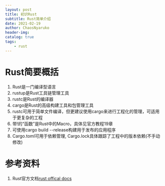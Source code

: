 ```yaml
---
layout: post
title: 初识Rust
subtitle: Rust简单介绍
date: 2021-02-19
author: ChaosNyaruko
header-img: 
catalog: true
tags:
    - rust
---
```


# Rust简要概括
1. Rust是一门编译型语言
2. rustup是Rust工具链管理工具
3. rustc是Rust的编译器
4. cargo是Rust的高级构建工具和包管理工具
5. rustc可用于简单文件编译，但更建议使用cargo来进行工程化的管理，可适用于更复杂的工程
6. 带!的“函数”是Rust中的Macro，具体见官方教程19章
7. 可使用cargo build --release构建用于发布的应用程序
8. Cargo.toml可用于依赖管理, Cargo.lock具体跟踪了工程中的版本依赖(不手动修改)

# 参考资料
1. Rust官方文档[rust offical docs](https://doc.rust-lang.org/book/ch01-03-hello-cargo.html)

